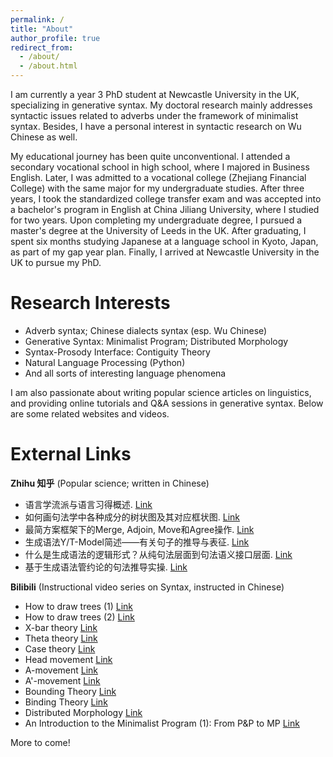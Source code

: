 ```yaml
---
permalink: /
title: "About"
author_profile: true
redirect_from: 
  - /about/
  - /about.html
---
```


I am currently a year 3 PhD student at Newcastle University in the UK, specializing in generative syntax. My doctoral research mainly addresses syntactic issues related to adverbs under the framework of minimalist syntax. Besides, I have a personal interest in syntactic research on Wu Chinese as well.

My educational journey has been quite unconventional. I attended a secondary vocational school in high school, where I majored in Business English. Later, I was admitted to a vocational college (Zhejiang Financial College) with the same major for my undergraduate studies. After three years, I took the standardized college transfer exam and was accepted into a bachelor's program in English at China Jiliang University, where I studied for two years. Upon completing my undergraduate degree, I pursued a master's degree at the University of Leeds in the UK. After graduating, I spent six months studying Japanese at a language school in Kyoto, Japan, as part of my gap year plan. Finally, I arrived at Newcastle University in the UK to pursue my PhD.

Research Interests
======
* Adverb syntax; Chinese dialects syntax (esp. Wu Chinese)
* Generative Syntax: Minimalist Program; Distributed Morphology
* Syntax-Prosody Interface: Contiguity Theory
* Natural Language Processing (Python)
* And all sorts of interesting language phenomena

I am also passionate about writing popular science articles on linguistics, and providing online tutorials and Q&A sessions in generative syntax. Below are some related websites and videos.

External Links
======
**Zhihu 知乎** (Popular science; written in Chinese)

- 语言学流派与语言习得概述. [Link](https://zhuanlan.zhihu.com/p/573690910)
- 如何画句法学中各种成分的树状图及其对应框状图. [Link](https://zhuanlan.zhihu.com/p/571807510)
- 最简方案框架下的Merge, Adjoin, Move和Agree操作. [Link](https://zhuanlan.zhihu.com/p/564516761)
- 生成语法Y/T-Model简述——有关句子的推导与表征. [Link](https://zhuanlan.zhihu.com/p/523307021)
- 什么是生成语法的逻辑形式？从纯句法层面到句法语义接口层面. [Link](https://zhuanlan.zhihu.com/p/492748725)
- 基于生成语法管约论的句法推导实操. [Link](https://zhuanlan.zhihu.com/p/485761112)

**Bilibili** (Instructional video series on Syntax, instructed in Chinese)

- How to draw trees (1) [Link](https://www.bilibili.com/video/BV1U24y137DQ/?spm_id_from=333.999.0.0&vd_source=e331a10aebf38deb0cf6c89513e4974b)
- How to draw trees (2) [Link](https://www.bilibili.com/video/BV1YM4y1y7gC/?spm_id_from=333.999.0.0&vd_source=e331a10aebf38deb0cf6c89513e4974b)
- X-bar theory [Link](https://www.bilibili.com/video/BV1Sb411d7Jg/?spm_id_from=333.999.0.0&vd_source=e331a10aebf38deb0cf6c89513e4974b)
- Theta theory [Link](https://www.bilibili.com/video/BV1sh411g7Nd/?spm_id_from=333.999.0.0&vd_source=e331a10aebf38deb0cf6c89513e4974b)
- Case theory [Link](https://www.bilibili.com/video/BV1JX4y1r7pj/?spm_id_from=333.999.0.0&vd_source=e331a10aebf38deb0cf6c89513e4974b)
- Head movement [Link](https://www.bilibili.com/video/BV1tN41127AV/?spm_id_from=333.999.0.0&vd_source=e331a10aebf38deb0cf6c89513e4974b)
- A-movement [Link](https://www.bilibili.com/video/BV1Zc411F7yW/?spm_id_from=333.999.0.0&vd_source=e331a10aebf38deb0cf6c89513e4974b)
- A'-movement [Link](https://www.bilibili.com/video/BV1gQ4y1H7Fq/?spm_id_from=333.999.0.0)
- Bounding Theory [Link](https://www.bilibili.com/video/BV1u94y1g72X/?spm_id_from=333.999.0.0)
- Binding Theory [Link](https://www.bilibili.com/video/BV1pT4y1H7Qa/?spm_id_from=333.999.0.0)
- Distributed Morphology [Link](https://www.bilibili.com/video/BV11S411P7xa/?spm_id_from=333.999.list.card_archive.click&vd_source=e331a10aebf38deb0cf6c89513e4974b)
- An Introduction to the Minimalist Program (1): From P&P to MP [Link](https://www.bilibili.com/video/BV13TmWYVE98/?spm_id_from=333.999.list.card_archive.click&vd_source=e331a10aebf38deb0cf6c89513e4974b)

More to come!

